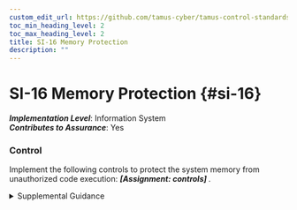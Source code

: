 ```yaml
---
custom_edit_url: https://github.com/tamus-cyber/tamus-control-standards/tree/main/content/tamus.edu/TAMUS_profile.yaml
toc_min_heading_level: 2
toc_max_heading_level: 2
title: SI-16 Memory Protection
description: ""
---
```


# SI-16 Memory Protection {#si-16}

_**Implementation Level**_: Information System\
_**Contributes to Assurance**_: Yes

### Control

Implement the following controls to protect the system memory from unauthorized code execution: <strong title="si-16_odp"> <em>[Assignment: controls]</em> </strong>.


<details><summary>Supplemental Guidance</summary>Some adversaries launch attacks with the intent of executing code in non-executable regions of memory or in memory locations that are prohibited. Controls employed to protect memory include data execution prevention and address space layout randomization. Data execution prevention controls can either be hardware-enforced or software-enforced with hardware enforcement providing the greater strength of mechanism.</details>
